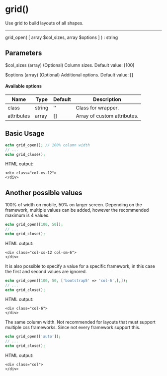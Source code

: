 # grid()

Use grid to build layouts of all shapes.

---

grid_open( [ array $col_sizes, array $options ] ) : string

## Parameters

$col_sizes (array) (Optional) Column sizes. Default value: [100]

$options (array) (Optional) Additional options. Default value: []

#### Available options

| Name       | Type   | Default | Description                                      |
|------------|--------|---------|--------------------------------------------------|
| class      | string | ''      | Class for wrapper.                               |
| attributes | array  | []      | Array of custom attributes.                      |

## Basic Usage

```php
echo grid_open(); // 100% column width
// ...
echo grid_close();
```

HTML output:

```xhtml
<div class="col-xs-12">
</div>
```

## Another possible values 

100% of width on mobile, 50% on larger screen.
Depending on the framework, multiple values can be added, however the recommended maximum is 4 values.

```php
echo grid_open([100, 50]);
// ...
echo grid_close();
```

HTML output:

```xhtml
<div class="col-xs-12 col-sm-6">
</div>
```

It is also possible to specify a value for a specific framework, in this case the first and second values are ignored.

```php
echo grid_open([100, 50, ['bootstrap5' => 'col-6',],]);
// ...
echo grid_close();
```

HTML output:

```xhtml
<div class="col-6">
</div>
```

The same column width. 
Not recommended for layouts that must support multiple css frameworks. Since not every framework support this.

```php
echo grid_open(['auto']);
// ...
echo grid_close();
```

HTML output:

```xhtml
<div class="col">
</div>
```
